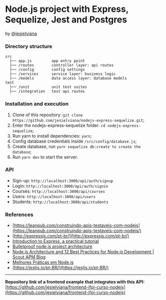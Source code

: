 # Node.js project with Express, Sequelize, Jest and Postgres

by [@jesielviana](https://twitter.com/jesielviana)

### Directory structure

```shell
src
  ├── app.js         app entry point
  ├── /routes        controller layer: api routes
  ├── /config        config settings
  ├── /services      service layer: business logic
  ├── /models        data access layer: database models	
test       
  ├── /unit          unit test suites
  ├── /integration   test api routes
 ```

### Installation and execution

1. Clone of this repository: `git clone https://github.com/jesielviana/nodejs-express-sequelize.git`;
1. Enter the nodejs-express-sequelize folder: `cd nodejs-express-sequelize`;
1. Run yarn to install dependencies: `yarn`;
1. Config database credentials inside `/src/config/database.js`;
1. Create database, run `yarn sequelize db:create to create the database`;
1. Run `yarn dev` to start the server.

### API 

- Sign-up: `http://localhost:3000/api/auth/signup`
- Login: `http://localhost:3000/api/auth/signin`
- Courses: `http://localhost:3000/api/courses`
- Users: `http://localhost:3000/api/users`
- Students: `http://localhost:3000/api/students`


### References

* [https://leanpub.com/construindo-apis-testaveis-com-nodejs](https://leanpub.com/construindo-apis-testaveis-com-nodejs/)
* [http://expressjs.com/pt-br/](http://expressjs.com/pt-br/)
* [Introduction to Express, a practical tutorial](https://flaviocopes.com/express/)
* [Bulletproof node.js project architecture](https://dev.to/santypk4/bulletproof-node-js-project-architecture-4epf)
* [Node.js Architecture and 12 Best Practices for Node.js Development | Scout APM Blog](https://scoutapm.com/blog/nodejs-architecture-and-12-best-practices-for-nodejs-development)
* [Melhores Práticas em Node.js](https://github.com/goldbergyoni/nodebestpractices/blob/master/README.brazilian-portuguese.md)
* [https://jestjs.io/pt-BR/](https://jestjs.io/pt-BR/)

---
**Repository link of a frontend example that integrates with this API:** [https://github.com/jesielviana/frontend-ifpi-curso-nodejs](https://github.com/jesielviana/frontend-ifpi-curso-nodejs)
